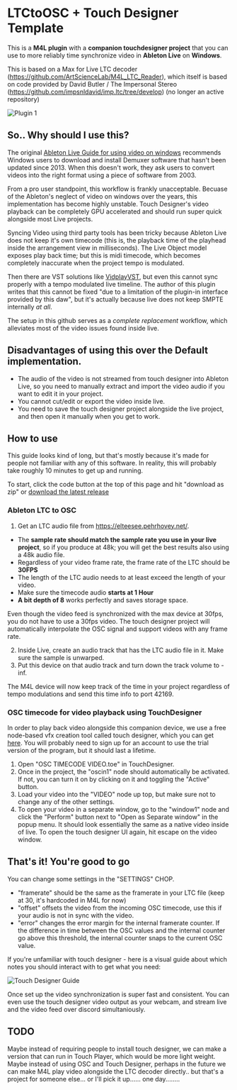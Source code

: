 # LTCtoOSC + Touch Designer Template
This is a **M4L plugin** with a **companion touchdesigner project** that you can use to more reliably time synchronize video in **Ableton Live** on **Windows**.

This is based on a Max for Live LTC decoder (https://github.com/ArtScienceLab/M4L_LTC_Reader), which itself is based on code provided by David Butler / The Impersonal Stereo (https://github.com/impsnldavid/imp.ltc/tree/develop) (no longer an active repository)

![Plugin 1](https://cdn.discordapp.com/attachments/422835897332137984/925476063746867220/unknown.png)

## So.. Why should I use this?
The original [Ableton Live Guide for using video on windows](https://help.ableton.com/hc/en-us/articles/209773125-Using-Video) recommends Windows users to download and install  Demuxer software that hasn't been updated since 2013. When this doesn't work, they ask users to convert videos into the right format using a piece of software from 2003. 

From a pro user standpoint, this workflow is frankly unacceptable. 
Becuase of the Ableton's neglect of video on windows over the years, this implementation has become highly unstable.
Touch Designer's video playback can be completely GPU accelerated and should run super quick alongside most Live projects.

Syncing Video using third party tools has been tricky because Ableton Live does not keep it's own timecode (this is, the playback time of the playhead inside the arrangement view in milliseconds). 
The Live Object model exposes play back time; but this is midi timecode, which becomes completely inaccurate when the project tempo is modulated. 

Then there are VST solutions like [VidplayVST](https://vidplayvst.com/index.htm), but even this cannot sync properly with a tempo modulated live timeline. 
The author of this plugin writes that this cannot be fixed "due to a limitation of the plugin-in interface provided by this daw", but it's actually because live does not keep SMPTE internally *at all*.

The setup in this github serves as a *complete replacement* workflow, which alleviates most of the video issues found inside live.

## Disadvantages of using this over the Default implementation.
- The audio of the video is not streamed from touch designer into Ableton Live, so you need to manually extract and import the video audio if you want to edit it in your project.
- You cannot cut/edit or export the video inside live.
- You need to save the touch designer project alongside the live project, and then open it manually when you get to work.

## How to use

This guide looks kind of long, but that's mostly because it's made for people not familiar with any of this software.
In reality, this will probably take roughly 10 minutes to get up and running.

To start, click the code button at the top of this page and hit "download as zip" or [download the latest release](https://github.com/Inversil/LTCtoOSC-TouchDesigner/releases)

### Ableton LTC to OSC
1. Get an LTC audio file from https://elteesee.pehrhovey.net/. 
- The **sample rate should match the sample rate you use in your live project**, so if you produce at 48k; you will get the best results also using a 48k audio file. 
- Regardless of your video frame rate, the frame rate of the LTC should be **30FPS**
- The length of the LTC audio needs to at least exceed the length of your video. 
- Make sure the timecode audio **starts at 1 Hour**
- **A bit depth of 8** works perfectly and saves storage space.

Even though the video feed is synchronized with the max device at 30fps, you do not have to use a 30fps video. The touch designer project will automatically interpolate the OSC signal and support videos with any frame rate.

2. Inside Live, create an audio track that has the LTC audio file in it. Make sure the sample is unwarped.
3. Put this device on that audio track and turn down the track volume to -inf.

The M4L device will now keep track of the time in your project regardless of tempo modulations and send this time info to port 42169.

### OSC timecode for video playback using TouchDesigner

In order to play back video alongside this companion device, we use a free node-based vfx creation tool called touch designer, which you can get [here](https://derivative.ca/).
You will probably need to sign up for an account to use the trial version of the program, but it should last a lifetime.

1. Open "OSC TIMECODE VIDEO.toe" in TouchDesigner.
2. Once in the project, the "oscin1" node should automatically be activated. If not, you can turn it on by clicking on it and toggling the "Active" button.
3. Load your video into the "VIDEO" node up top, but make sure not to change any of the other settings.
4. To open your video in a separate window, go to the "window1" node and click the "Perform" button next to "Open as Separate window" in the popup menu. It should look essentially the same as a native video inside of live. To open the touch designer UI again, hit escape on the video window.

## That's it! You're good to go

You can change some settings in the "SETTINGS" CHOP.
- "framerate" should be the same as the framerate in your LTC file (keep at 30, it's hardcoded in M4L for now)
- "offset" offsets the video from the incoming OSC timecode, use this if your audio is not in sync with the video.
- "error" changes the error margin for the internal framerate counter. If the difference in time between the OSC values and the internal counter go above this threshold, the internal counter snaps to the current OSC value.

If you're unfamiliar with touch designer - here is a visual guide about which notes you should interact with to get what you need:

![Touch Designer Guide](https://cdn.discordapp.com/attachments/202817364264222720/925547803588063262/eeee.png)

Once set up the video synchronization is super fast and consistent. You can even use the touch designer video output as your webcam, and stream live and the video feed over discord simultaniously.

## TODO

Maybe instead of requiring people to install touch designer, we can make a version that can run in Touch Player, which would be more light weight.
Maybe instead of using OSC and Touch Designer, perhaps in the future we can make M4L play video alongside the LTC decoder directly.. but that's a project for someone else... or I'll pick it up...... one day........
